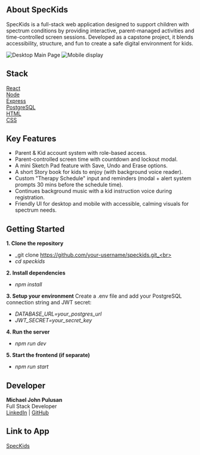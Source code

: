 **About SpecKids**
--

SpecKids is a full-stack web application designed to support children with spectrum conditions by providing interactive, parent-managed activities and time-controlled screen sessions. Developed as a capstone project, it blends accessibility, structure, and fun to create a safe digital environment for kids.

![Desktop Main Page](https://github.com/user-attachments/assets/e2285883-aecf-42c7-8427-0482f729370e)
![Mobile display](https://github.com/user-attachments/assets/2624b763-384b-4ac0-ada8-a5cc9aa44926)



**Stack**
--

[React](https://reactjs.org/)<br>
[Node](https://nodejs.org/en)<br>
[Express](https://expressjs.com/)<br>
[PostgreSQL](https://www.postgresql.org/)<br>
[HTML](https://developer.mozilla.org/en-US/docs/Web/HTML)<br>
[CSS](https://developer.mozilla.org/en-US/docs/Web/CSS)



**Key Features**
--

* Parent & Kid account system with role-based access.
* Parent-controlled screen time with countdown and lockout modal.
* A mini Sketch Pad feature with Save, Undo and Erase options.
* A short Story book for kids to enjoy (with background voice reader).
* Custom "Therapy Schedule" input and reminders (modal + alert system prompts 30 mins before the schedule time).
* Continues background music with a kid instruction voice during registration.
* Friendly UI for desktop and mobile with accessible, calming visuals for spectrum needs.



**Getting Started**
--

**1. Clone the repository**

- _git clone https://github.com/your-username/speckids.git_<br>
- _cd speckids_


**2. Install dependencies**

- _npm install_


**3. Setup your environment**
Create a .env file and add your PostgreSQL connection string and JWT secret:

- _DATABASE_URL=your_postgres_url_
- _JWT_SECRET=your_secret_key_


**4. Run the server**

- _npm run dev_


**5. Start the frontend (if separate)**

- _npm run start_



**Developer**
--

**Michael John Pulusan**<br>
Full Stack Developer<br>
[LinkedIn](www.linkedin.com/in/michael-john-pulusan) | [GitHub](https://github.com/MJPulusan)



**Link to App**
--
[SpecKids](http://ec2-3-143-194-76.us-east-2.compute.amazonaws.com/)

